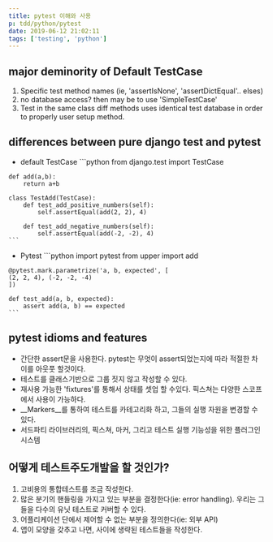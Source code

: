 ```yaml
---
title: pytest 이해와 사용 
p: tdd/python/pytest
date: 2019-06-12 21:02:11
tags: ['testing', 'python']
---
```


## major deminority of Default TestCase
   1. Specific test method names (ie, 'assertIsNone', 'assertDictEqual'.. elses)
   2. no database access? then may be to use 'SimpleTestCase'
   3. Test in the same class diff methods uses identical test database in order to properly user setup method.

## differences between pure django test and pytest
   - default TestCase
    ```python
    from django.test import TestCase

    def add(a,b):
        return a+b

    class TestAdd(TestCase):
        def test_add_positive_numbers(self):
            self.assertEqual(add(2, 2), 4)

        def test_add_negative_numbers(self):
            self.assertEqual(add(-2, -2), 4)
    ```

   - Pytest
    ```python
    import pytest
    from upper import add

    @pytest.mark.parametrize('a, b, expected', [
    (2, 2, 4), (-2, -2, -4)
    ])

    def test_add(a, b, expected):
        assert add(a, b) == expected
    ```

## pytest idioms and features
   - 간단한 assert문을 사용한다. pytest는 무엇이 assert되었는지에 따라 적절한 차이를 아웃풋 할것이다.
   - 테스트를 클래스기반으로 그룹 짓지 않고 작성할 수 있다.
   - 재사용 가능한 'fixtures'를 통해서 상태를 셋업 할 수있다. 픽스쳐는 다양한 스코프에서 사용이 가능하다.
   - __Markers__를 통하여 테스트를 카테고리화 하고, 그들의 실행 자원을 변경할 수 있다.
   - 서드파티 라이브러리의, 픽스쳐, 마커, 그리고 테스트 실행 기능성을 위한 플러그인 시스템

## 어떻게 테스트주도개발을 할 것인가?
   1. 고비용의 통합테스트를 조금 작성한다.
   2. 많은 분기의 핸들링을 가지고 있는 부분을 결정한다(ie: error handling). 우리는 그들을 다수의 유닛 테스트로 커버할 수 있다.
   1. 어플리케이션 단에서 제어할 수 없는 부분을 정의한다(ie: 외부 API)
   1. 앱이 모양을 갖추고 나면, 사이에 생략된 테스트들을 작성한다.
